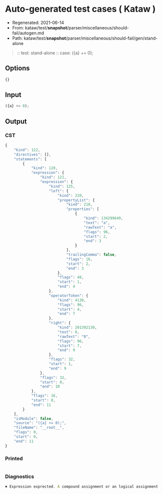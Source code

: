 # Auto-generated test cases ( Kataw )
- Regenerated: 2021-06-14
- From: kataw/test/__snapshot__/parser/miscellaneous/should-fail/autogen.md
- Path: kataw/test/__snapshot__/parser/miscellaneous/should-fail/gen/stand-alone
> :: test: stand-alone
> :: case: ({a} += 0);
## Options

`````js
{}
`````
## Input

`````js
({a} += 0);
`````
## Output

### CST

```javascript
{
    "kind": 122,
    "directives": [],
    "statements": [
        {
            "kind": 120,
            "expression": {
                "kind": 121,
                "expression": {
                    "kind": 125,
                    "left": {
                        "kind": 220,
                        "propertyList": {
                            "kind": 218,
                            "properties": [
                                {
                                    "kind": 134299649,
                                    "text": "a",
                                    "rawText": "a",
                                    "flags": 96,
                                    "start": 2,
                                    "end": 3
                                }
                            ],
                            "trailingComma": false,
                            "flags": 16,
                            "start": 2,
                            "end": 3
                        },
                        "flags": 48,
                        "start": 1,
                        "end": 4
                    },
                    "operatorToken": {
                        "kind": 4130,
                        "flags": 96,
                        "start": 4,
                        "end": 7
                    },
                    "right": {
                        "kind": 201392130,
                        "text": 0,
                        "rawText": "0",
                        "flags": 96,
                        "start": 7,
                        "end": 9
                    },
                    "flags": 32,
                    "start": 1,
                    "end": 9
                },
                "flags": 32,
                "start": 0,
                "end": 10
            },
            "flags": 16,
            "start": 0,
            "end": 11
        }
    ],
    "isModule": false,
    "source": "({a} += 0);",
    "fileName": "__root__",
    "flags": 0,
    "start": 0,
    "end": 11
}
```

### Printed

```javascript

```

### Diagnostics

```javascript
✖ Expression exprected. A compound assignment or an logical assignment cannot follow an object literal - start: 1, end: 7

```

